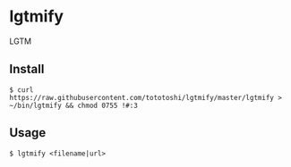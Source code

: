 # lgtmify

LGTM

## Install

```
$ curl https://raw.githubusercontent.com/tototoshi/lgtmify/master/lgtmify > ~/bin/lgtmify && chmod 0755 !#:3
```

## Usage

```
$ lgtmify <filename|url>
```
